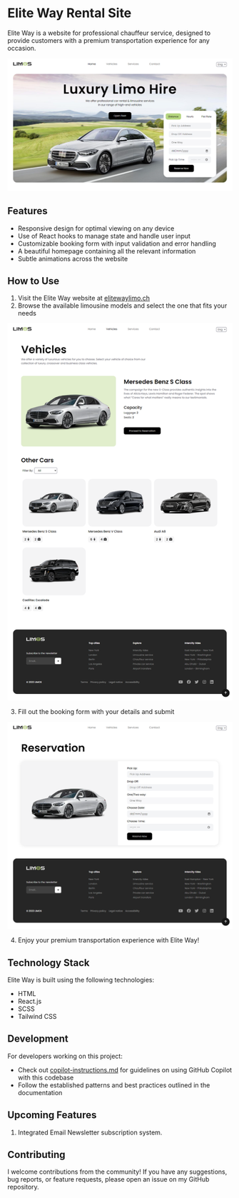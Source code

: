 # Elite Way Rental Site

Elite Way is a website for professional chauffeur service, designed to provide customers with a premium transportation experience for any occasion.

![home-page](screenshots/home-page.png)

## Features

- Responsive design for optimal viewing on any device
- Use of React hooks to manage state and handle user input
- Customizable booking form with input validation and error handling
- A beautiful homepage containing all the relevant information
- Subtle animations across the website

## How to Use

1. Visit the Elite Way website at [elitewaylimo.ch](https://www.elitewaylimo.ch/)
2. Browse the available limousine models and select the one that fits your needs

![vehicles-page](screenshots/vehicles-page.png)

3. Fill out the booking form with your details and submit

![reservation-page](screenshots/reservation-page.png)

4. Enjoy your premium transportation experience with Elite Way!

## Technology Stack

Elite Way is built using the following technologies:

- HTML
- React.js
- SCSS
- Tailwind CSS

## Development

For developers working on this project:
- Check out [copilot-instructions.md](copilot-instructions.md) for guidelines on using GitHub Copilot with this codebase
- Follow the established patterns and best practices outlined in the documentation

## Upcoming Features

1. Integrated Email Newsletter subscription system.

## Contributing

I welcome contributions from the community! If you have any suggestions, bug reports, or feature requests, please open an issue on my GitHub repository.
